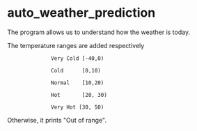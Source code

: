 # auto_weather_prediction
The program allows us to understand how the weather is today.

The temperature ranges are added respectively
                      
                  Very Cold [-40,0)
                  
                  Cold      [0,10)
                  
                  Normal    [10,20)
                  
                  Hot       [20, 30)
                  
                  Very Hot [30, 50)
                  
 
 Otherwise, it prints "Out of range".
